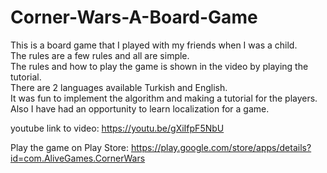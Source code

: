 # Corner-Wars-A-Board-Game
This is a board game that I played with my friends when I was a child. <br />
The rules are a few rules and all are simple. <br />
The rules and how to play the game is shown in the video by playing the tutorial. <br />
There are 2 languages available Turkish and English. <br />
It was fun to implement the algorithm and making a tutorial for the players. <br />
Also I have had an opportunity to learn localization for a game. <br />

youtube link to video: https://youtu.be/gXiIfpF5NbU

Play the game on Play Store: https://play.google.com/store/apps/details?id=com.AliveGames.CornerWars
